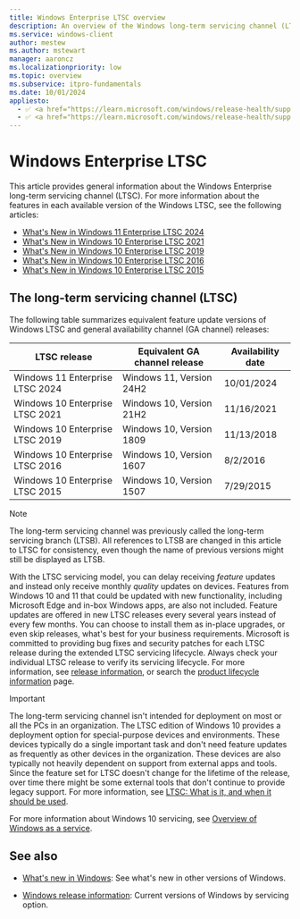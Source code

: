 ```yaml
---
title: Windows Enterprise LTSC overview
description: An overview of the Windows long-term servicing channel (LTSC).
ms.service: windows-client
author: mestew
ms.author: mstewart
manager: aaroncz
ms.localizationpriority: low
ms.topic: overview
ms.subservice: itpro-fundamentals
ms.date: 10/01/2024
appliesto:
  - ✅ <a href="https://learn.microsoft.com/windows/release-health/supported-versions-windows-client" target="_blank">Windows 10 Enterprise LTSC</a>
  - ✅ <a href="https://learn.microsoft.com/windows/release-health/supported-versions-windows-client" target="_blank">Windows 11 Enterprise LTSC</a>
---
```


# Windows Enterprise LTSC

This article provides general information about the Windows Enterprise long-term servicing channel (LTSC). For more information about the features in each available version of the Windows LTSC, see the following articles:

- [What's New in Windows 11 Enterprise LTSC 2024](whats-new-windows-11-2024.md)
- [What's New in Windows 10 Enterprise LTSC 2021](whats-new-windows-10-2021.md)
- [What's New in Windows 10 Enterprise LTSC 2019](whats-new-windows-10-2019.md)
- [What's New in Windows 10 Enterprise LTSC 2016](whats-new-windows-10-2016.md)
- [What's New in Windows 10 Enterprise LTSC 2015](whats-new-windows-10-2015.md)

## The long-term servicing channel (LTSC)

The following table summarizes equivalent feature update versions of Windows LTSC and general availability channel (GA channel) releases:

| LTSC release | Equivalent GA channel release | Availability date |
| --- | --- | --- |
| Windows 11 Enterprise LTSC 2024  | Windows 11, Version 24H2 | 10/01/2024 |
| Windows 10 Enterprise LTSC 2021  | Windows 10, Version 21H2 | 11/16/2021 |
| Windows 10 Enterprise LTSC 2019  | Windows 10, Version 1809 | 11/13/2018 |
| Windows 10 Enterprise LTSC 2016  | Windows 10, Version 1607 | 8/2/2016 |
| Windows 10 Enterprise LTSC 2015  | Windows 10, Version 1507 | 7/29/2015 |

> [!NOTE]
> The long-term servicing channel was previously called the long-term servicing branch (LTSB). All references to LTSB are changed in this article to LTSC for consistency, even though the name of previous versions might still be displayed as LTSB.

With the LTSC servicing model, you can delay receiving *feature* updates and instead only receive monthly *quality* updates on devices. Features from Windows 10 and 11 that could be updated with new functionality, including Microsoft Edge and in-box Windows apps, are also not included. Feature updates are offered in new LTSC releases every several years instead of every few months. You can choose to install them as in-place upgrades, or even skip releases, what's best for your business requirements. Microsoft is committed to providing bug fixes and security patches for each LTSC release during the extended LTSC servicing lifecycle. Always check your individual LTSC release to verify its servicing lifecycle. For more information, see [release information](/windows/release-health/release-information), or search the [product lifecycle information](/lifecycle/products/) page.

> [!IMPORTANT]
> The long-term servicing channel isn't intended for deployment on most or all the PCs in an organization. The LTSC edition of Windows 10 provides a deployment option for special-purpose devices and environments. These devices typically do a single important task and don't need feature updates as frequently as other devices in the organization. These devices are also typically not heavily dependent on support from external apps and tools. Since the feature set for LTSC doesn't change for the lifetime of the release, over time there might be some external tools that don't continue to provide legacy support. For more information, see [LTSC: What is it, and when it should be used](https://techcommunity.microsoft.com/t5/Windows-IT-Pro-Blog/LTSC-What-is-it-and-when-should-it-be-used/ba-p/293181).

For more information about Windows 10 servicing, see [Overview of Windows as a service](/windows/deployment/update/waas-overview).

## See also

- [What's new in Windows](../index.yml): See what's new in other versions of Windows.

- [Windows release information](/windows/release-health/release-information): Current versions of Windows by servicing option.
